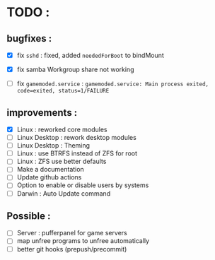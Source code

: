 # TODO :

## bugfixes :

 - [X] fix `sshd` : fixed, added `neededForBoot` to bindMount
 - [X] fix samba Workgroup share not working
 - [ ] fix `gamemoded.service` : `gamemoded.service: Main process exited, code=exited, status=1/FAILURE`


## improvements :

 - [X] Linux : reworked core modules
 - [ ] Linux Desktop : rework desktop modules
 - [ ] Linux Desktop : Theming
 - [ ] Linux : use BTRFS instead of ZFS for root
 - [ ] Linux : ZFS use better defaults
 - [ ] Make a documentation
 - [ ] Update github actions
 - [ ] Option to enable or disable users by systems
 - [ ] Darwin : Auto Update command

 ## Possible :

 - [ ] Server : pufferpanel for game servers
 - [ ] map unfree programs to unfree automatically
 - [ ] better git hooks (prepush/precommit)
